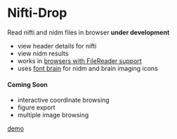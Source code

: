 # Nifti-Drop

Read nifti and nidm files in browser **under development**

 - view header details for nifti
 - view nidm results
 - works in [browsers with FileReader support](http://caniuse.com/#feat=filereader)
 - uses [font brain](http://vsoch.github.io/font-brain) for nidm and brain imaging icons

#### Coming Soon

 - interactive coordinate browsing
 - figure export
 - multiple image browsing

[demo](http://vsoch.github.io/nifti-drop)
